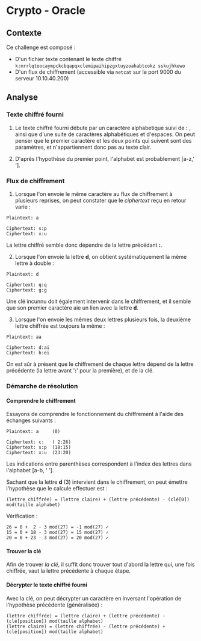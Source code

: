 # Crypto - Oracle

## Contexte
Ce challenge est composé :
+ D'un fichier texte contenant le texte chiffré `k:mrrlqtoocaympckcbqapqxclemipaihipzgxtuyzoahabtcokz sskujhkewo`
+ D'un flux de chiffrement (accessible via `netcat` sur le port 9000 du serveur 10.10.40.200)

## Analyse
### Texte chiffré fourni
1. Le texte chiffré fourni débute par un caractère alphabetique suivi de **:** , ainsi que d'une suite de caractères alphabétiques et d'espaces.
On peut penser que le premier caractère et les deux points qui suivent sont des paramètres, et n'appartiennent donc pas au texte clair.

2. D'après l'hypothèse du premier point, l'alphabet est probablement [a-z,' '].

### Flux de chiffrement
1. Lorsque l'on envoie le même caractère au flux de chiffrement à plusieurs reprises, on peut constater que le *ciphertext* reçu en retour varie :
```
Plaintext: a

Ciphertext: s:p
Ciphertext: x:u
```
La lettre chiffré semble donc dépendre de la lettre précédant **:**.

2. Lorsque l'on envoie la lettre **d**, on obtient systématiquement la même lettre à double :
```
Plaintext: d

Ciphertext: q:q
Ciphertext: g:g
```
Une clé incunnu doit également intervenir dans le chiffrement, et il semble que son premier caractère aie un lien avec la lettre **d**.

3. Lorsque l'on envoie les mêmes deux lettres plusieurs fois, la deuxième lettre chiffrée est toujours la même :
```
Plaintext: aa

Ciphertext: d:ai
Ciphertext: h:ei
```
On est sûr à présent que le chiffrement de chaque lettre dépend de la lettre précédente (la lettre avant '**:**' pour la première), et de la clé.
### Démarche de résolution
#### Comprendre le chiffrement
Essayons de comprendre le fonctionnement du chiffrement à l'aide des échanges suivants :
```
Plaintext: a     (0)

Ciphertext: c:   ( 2:26)
Ciphertext: s:p  (18:15)
Ciphertext: x:u  (23:20)
```
Les indications entre parenthèses correspondent à l'index des lettres dans l'alphabet [a-b, ' '].

Sachant que la lettre **d** (3) intervient dans le chiffrement, on peut émettre l'hypothèse que le calcule effectuer est :
```
(lettre chiffrée) = (lettre claire) + (lettre précédente) - (clé[0]) mod(taille alphabet)
```
Vérification :
```
26 = 0 +  2 - 3 mod(27) = -1 mod(27) ✓
15 = 0 + 18 - 3 mod(27) = 15 mod(27) ✓
20 = 0 + 23 - 3 mod(27) = 20 mod(27) ✓
```

#### Trouver la clé
Afin de trouver *la clé*, il suffit donc trouver tout d'abord la lettre qui, une fois chiffrée, vaut la lettre précédente à chaque étape.

#### Décrypter le texte chiffré fourni
Avec la clé, on peut décrypter un caractère en inversant l'opération de l'hypothèse précédente (généralisée) :
```
(lettre chiffrée) = (lettre claire) + (lettre précédente) - (clé[position]) mod(taille alphabet)
(lettre claire) = (lettre chiffrée) - (lettre précédente) + (clé[position]) mod(taille alphabet)
```



